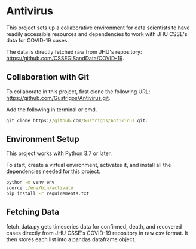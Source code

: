 # Antivirus

This project sets up a collaborative environment for data scientists to have readily accessible resources and dependencies to work with JHU CSSE's data for COVID-19 cases. 

The data is directly fetched raw from JHU's repository: https://github.com/CSSEGISandData/COVID-19.

## Collaboration with Git
To collaborate in this project, first clone the following URL: https://github.com/Gustrigos/Antivirus.git.

Add the following in terminal or cmd. 
```cmd
git clone https://github.com/Gustrigos/Antivirus.git.
```

## Environment Setup
This project works with Python 3.7 or later.

To start, create a virtual environment, activates it, and install all the dependencies needed for this project. 

```cmd
python -m venv env
source ./env/bin/activate
pip install -r requirements.txt
```

## Fetching Data 
fetch_data.py gets timeseries data for confirmed, death, and recovered cases directly from JHU CSSE's COVID-19 repository in raw csv format. It then stores each list into a pandas dataframe object. 

